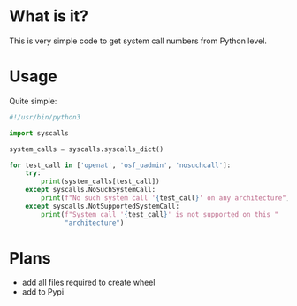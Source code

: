 # What is it?

This is very simple code to get system call numbers from Python level.

# Usage

Quite simple:

```python
#!/usr/bin/python3

import syscalls

system_calls = syscalls.syscalls_dict()

for test_call in ['openat', 'osf_uadmin', 'nosuchcall']:
    try:
        print(system_calls[test_call])
    except syscalls.NoSuchSystemCall:
        print(f"No such system call '{test_call}' on any architecture")
    except syscalls.NotSupportedSystemCall:
        print(f"System call '{test_call}' is not supported on this "
              "architecture")
```

# Plans

- add all files required to create wheel
- add to Pypi

